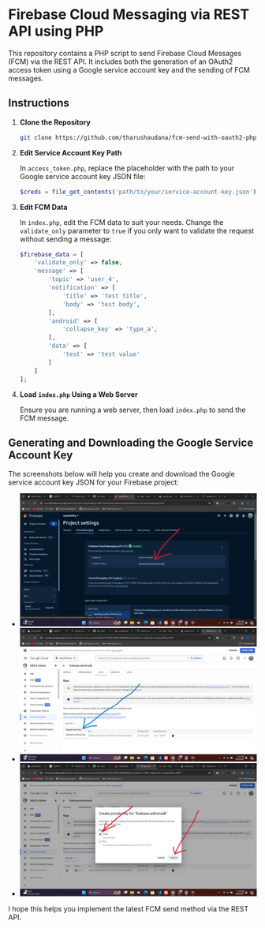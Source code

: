 # Firebase Cloud Messaging via REST API using PHP

This repository contains a PHP script to send Firebase Cloud Messages (FCM) via the REST API. It includes both the generation of an OAuth2 access token using a Google service account key and the sending of FCM messages.

## Instructions

1. **Clone the Repository**

   ```sh
   git clone https://github.com/tharushaudana/fcm-send-with-oauth2-php.git
   ```

2. **Edit Service Account Key Path**

   In `access_token.php`, replace the placeholder with the path to your Google service account key JSON file:

   ```php
   $creds = file_get_contents('path/to/your/service-account-key.json');
   ```

3. **Edit FCM Data**

   In `index.php`, edit the FCM data to suit your needs. Change the `validate_only` parameter to `true` if you only want to validate the request without sending a message:

   ```php
   $firebase_data = [
       'validate_only' => false,
       'message' => [
           'topic' => 'user_4',
           'notification' => [
               'title' => 'test title',
               'body' => 'test body',
           ],
           'android' => [
               'collapse_key' => 'type_a',
           ],
           'data' => [
               'test' => 'test value'
           ]
       ]
   ];
   ```

4. **Load `index.php` Using a Web Server**

   Ensure you are running a web server, then load `index.php` to send the FCM message.

## Generating and Downloading the Google Service Account Key

The screenshots below will help you create and download the Google service account key JSON for your Firebase project:

- ![Screenshot 1](screenshots/01.png)
- ![Screenshot 2](screenshots/02.png)
- ![Screenshot 3](screenshots/03.png)

I hope this helps you implement the latest FCM send method via the REST API.
